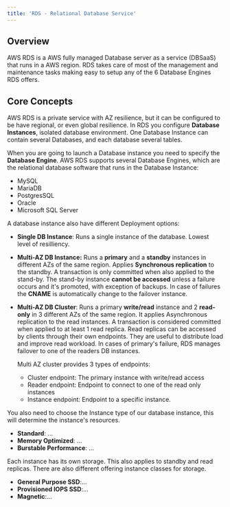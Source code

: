 ```yaml
---
title: 'RDS - Relational Database Service'
---
```


## Overview

AWS RDS is a AWS fully managed Database server as a service (DBSaaS) that runs in a AWS region. RDS takes care of most of the management and maintenance tasks making easy to setup any of the 6 Database Engines RDS offers.

## Core Concepts

AWS RDS is a private service with AZ resilience, but it can be configured to be have regional, or even global resilience. In RDS you configure **Database Instances**, isolated database environment. One Database Instance can contain several Databases, and each database several tables. 

When you are going to launch a Database instance you need to specify the **Database Engine**. AWS RDS supports several Database Engines, which are the relational database software that runs in the Database Instance:

- MySQL
- MariaDB
- PostgresSQL
- Oracle
- Microsoft SQL Server

A database instance also have different Deployment options:

- **Single DB Instance**: Runs a single instance of the database. Lowest level of resilliency.

- **Multi-AZ DB Instance:** Runs a **primary** and a **standby** instances in different AZs of the same region. Applies **Synchronous replication** to the standby. A transaction is only committed when also applied to the stand-by. The stand-by instance **cannot be accessed** unless a failure occurs and it's promoted, with exception of backups. In case of failures the **CNAME** is automatically change to the failover instance.

- **Multi-AZ DB Cluster**: Runs a primary **write/read** instance and 2 **read-only** in 3 different AZs of the same region. It applies Asynchronous replication to the read instances. A transaction is considered committed when applied to at least 1 read replica. Read replicas can be accessed by clients through their own endpoints. They are useful to distribute load and improve read workload. In cases of primary's failure, RDS manages failover to one of the readers DB instances. 

  Multi AZ cluster provides 3 types of endpoints:

  - Cluster endpoint: The primary instance with write/read access
  - Reader endpoint: Endpoint to connect to one of the read only instances
  - Instance endpoint: Endpoint to a specific instance.

You also need to choose the Instance type of our database instance, this will determine the instance's resources.

- **Standard**:  ...
- **Memory Optimized**: ...
- **Burstable Performance**: ...

Each instance has its own storage. This also applies to standby and read replicas. There are also different offering instance classes for storage.

- **General Purpose SSD**:...
- **Provisioned IOPS SSD**:...
- **Magnetic**:...

